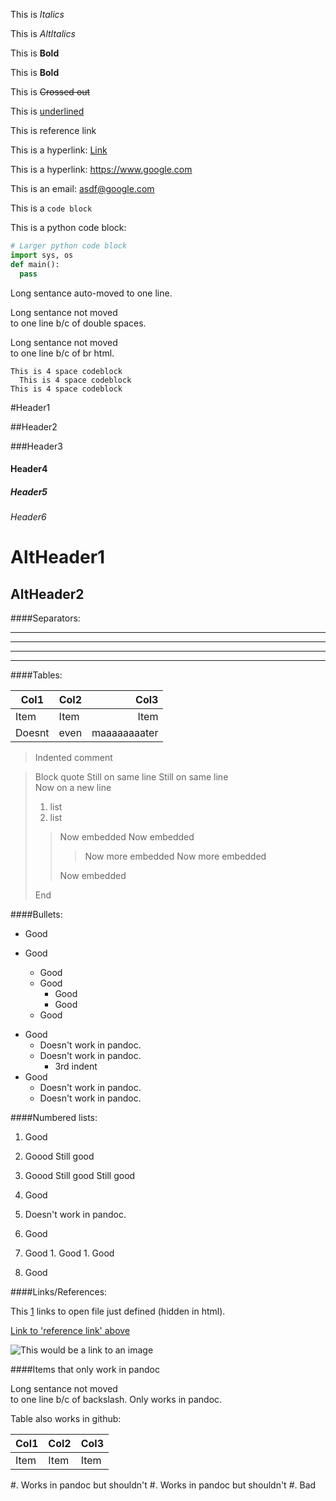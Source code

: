 This is _Italics_

This is *AltItalics*

This is __Bold__

This is **Bold**

This is ~~Crossed out~~

This is <u>underlined</u>

This is <a name="test">reference link</a>

This is a hyperlink: [Link](http://www.google.com/ "This is a title")

This is a hyperlink: <https://www.google.com>

This is an email: <asdf@google.com>

This is a `code block`

This is a python code block:

```python
# Larger python code block
import sys, os
def main():
  pass
```

Long sentance auto-moved to
one line.

Long sentance not moved  
to one line b/c of double spaces.

Long sentance not moved<br>
to one line b/c of br html.

    This is 4 space codeblock
      This is 4 space codeblock
    This is 4 space codeblock

#Header1

##Header2

###Header3

#### Header4

##### Header5

###### Header6

AltHeader1
======

AltHeader2
------

####Separators:

---

***

- - -

___

####Tables:

|Col1|Col2|Col3 |
|----|----|----:|
|Item|Item|Item |
|Doesnt|even|maaaaaaaater|

>Indented comment

> Block quote
Still on same line
> Still on same line  
> Now on a new line
>
> 1. list
> 1. list
>
> > Now embedded
> > Now embedded
> >
> > > Now more embedded
> > > Now more embedded
> > >
> > Now embedded
> >
>
> End

####Bullets:

* Good
* Good
 
  * Good
  * Good
    * Good
    * Good
  * Good

- Good
  + Doesn't work in pandoc.
  + Doesn't work in pandoc.
    * 3rd indent
- Good
  - Doesn't work in pandoc.
  - Doesn't work in pandoc.

####Numbered lists:

1. Good
1. Goood
   Still good
1. Goood
   Still good
   Still good

1. Good
  1. Doesn't work in pandoc.

  1. Good
  1. Good
    1. Good
    1. Good
  1. Good

####Links/References:

  [1]: ./template.markdown "Title goes here"

  This [1]() links to open file just defined (hidden in html).

  [Link to 'reference link' above](#test)

  ![This would be a link to an image](/path/to/image.jpg)

####Items that only work in pandoc

Long sentance not moved\
to one line b/c of backslash. Only works in pandoc.

Table also works in github:

Col1|Col2|Col3
----|----|----
Item|Item|Item

#. Works in pandoc but shouldn't
#. Works in pandoc but shouldn't
  #. Bad

